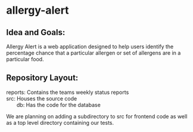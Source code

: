 # allergy-alert

## Idea and Goals:
Allergy Alert is a web application designed to help users identify the percentage chance that a particular allergen or set of allergens are in a particular food.

## Repository Layout:


reports: Contains the teams weekly status reports  
src: Houses the source code  
&emsp;&emsp;db: Has the code for the database  

We are planning on adding a subdirectory to src for frontend code as well as a top level directory containing our tests.
